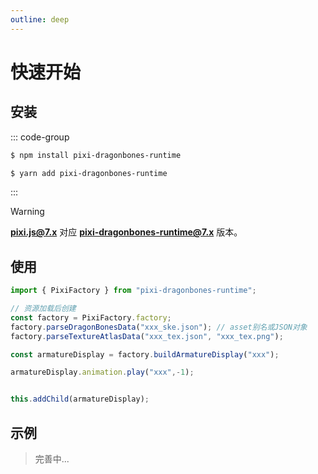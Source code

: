 ```yaml
---
outline: deep
---
```

# 快速开始

## 安装
::: code-group
```sh [npm]
$ npm install pixi-dragonbones-runtime
```
```sh [yarn]
$ yarn add pixi-dragonbones-runtime
```
:::
> [!WARNING]
> **pixi.js@7.x** 对应 **pixi-dragonbones-runtime@7.x** 版本。
## 使用
```ts
import { PixiFactory } from "pixi-dragonbones-runtime";

// 资源加载后创建
const factory = PixiFactory.factory;
factory.parseDragonBonesData("xxx_ske.json"); // asset别名或JSON对象
factory.parseTextureAtlasData("xxx_tex.json", "xxx_tex.png");

const armatureDisplay = factory.buildArmatureDisplay("xxx");

armatureDisplay.animation.play("xxx",-1);


this.addChild(armatureDisplay);
```
## 示例
> 完善中...